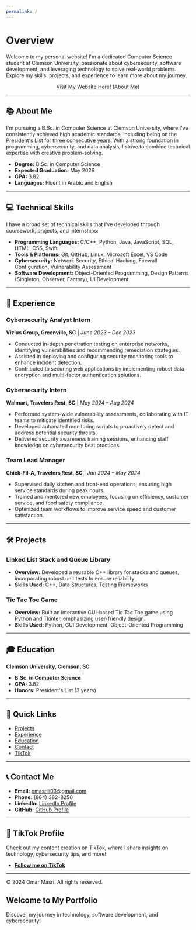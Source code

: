 ```yaml
---
permalink: /
---
```


<head>
    <link rel="stylesheet" type="text/css" href="/assets/css/styles.css">
</head>

# **Overview**

Welcome to my personal website! I'm a dedicated Computer Science student at Clemson University, passionate about cybersecurity, software development, and leveraging technology to solve real-world problems. Explore my skills, projects, and experience to learn more about my journey.

<div align="center">
    <a href="aboutme.md" class="button">Visit My Website Here! (About Me)</a> <!-- Link to About Me page -->
</div>

---

## 📚 **About Me**
I'm pursuing a B.Sc. in Computer Science at Clemson University, where I've consistently achieved high academic standards, including being on the President's List for three consecutive years. With a strong foundation in programming, cybersecurity, and data analysis, I strive to combine technical expertise with creative problem-solving.

- **Degree:** B.Sc. in Computer Science  
- **Expected Graduation:** May 2026  
- **GPA:** 3.82  
- **Languages:** Fluent in Arabic and English  

---

## 💻 **Technical Skills**
I have a broad set of technical skills that I've developed through coursework, projects, and internships:

- **Programming Languages:** C/C++, Python, Java, JavaScript, SQL, HTML, CSS, Swift  
- **Tools & Platforms:** Git, GitHub, Linux, Microsoft Excel, VS Code  
- **Cybersecurity:** Network Security, Ethical Hacking, Firewall Configuration, Vulnerability Assessment  
- **Software Development:** Object-Oriented Programming, Design Patterns (Singleton, Observer, Factory), UI Development  

---

## 🚀 **Experience**

### Cybersecurity Analyst Intern  
**Vizius Group, Greenville, SC** | *June 2023 – Dec 2023*  
- Conducted in-depth penetration testing on enterprise networks, identifying vulnerabilities and recommending remediation strategies.  
- Assisted in deploying and configuring security monitoring tools to enhance incident detection.  
- Contributed to securing web applications by implementing robust data encryption and multi-factor authentication solutions.  

### Cybersecurity Intern  
**Walmart, Travelers Rest, SC** | *May 2024 – Aug 2024*  
- Performed system-wide vulnerability assessments, collaborating with IT teams to mitigate identified risks.  
- Developed automated monitoring scripts to proactively detect and address potential security threats.  
- Delivered security awareness training sessions, enhancing staff knowledge on cybersecurity best practices.  

### Team Lead Manager  
**Chick-Fil-A, Travelers Rest, SC** | *Jan 2024 – May 2024*  
- Supervised daily kitchen and front-end operations, ensuring high service standards during peak hours.  
- Trained and mentored new employees, focusing on efficiency, customer service, and food safety compliance.  
- Optimized team workflows to improve service speed and customer satisfaction.  

---

## 🛠️ **Projects**

### Linked List Stack and Queue Library  
- **Overview:** Developed a reusable C++ library for stacks and queues, incorporating robust unit tests to ensure reliability.  
- **Skills Used:** C++, Data Structures, Testing Frameworks  

### Tic Tac Toe Game  
- **Overview:** Built an interactive GUI-based Tic Tac Toe game using Python and Tkinter, emphasizing user-friendly design.  
- **Skills Used:** Python, GUI Development, Object-Oriented Programming  

---

## 🎓 **Education**
**Clemson University, Clemson, SC**  
- **B.Sc. in Computer Science**  
- **GPA:** 3.82  
- **Honors:** President's List (3 years)  

---

## 📱 **Quick Links**
- [Projects](projects.md)  
- [Experience](experience.md) 
- [Education](education.md)  
- [Contact](contact.md)  
- [TikTok](tiktok.md)  

---

## 📞 **Contact Me**
- **Email:** [omasriii03@gmail.com](mailto:omasriii03@gmail.com)  
- **Phone:** (864) 382-8250  
- **LinkedIn:** [LinkedIn Profile](https://www.linkedin.com/in/omar-masri-32556932b/)  
- **GitHub:** [GitHub Profile](https://github.com/Coollomar1)  

---

## 🎥 **TikTok Profile**
Check out my content creation on TikTok, where I share insights on technology, cybersecurity tips, and more!  
- **[Follow me on TikTok](https://www.tiktok.com/@omar.masri03)**  

---

&copy; 2024 Omar Masri. All rights reserved.

<section class="parallax" style="background-image: url('/assets/images/mars-purple-space-landscape.jpg');">
    <div class="content">
        <h2>Welcome to My Portfolio</h2>
        <p>Discover my journey in technology, software development, and cybersecurity!</p>
    </div>
</section>
